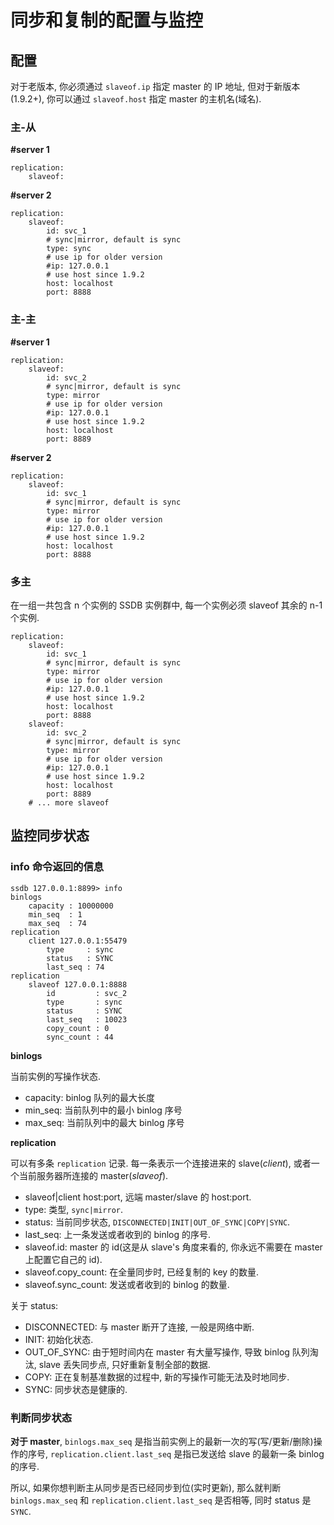 # 同步和复制的配置与监控

## 配置

<div class="alert alert-info">
	对于老版本, 你必须通过 <code>slaveof.ip</code> 指定 master 的 IP 地址, 但对于新版本(1.9.2+), 你可以通过 <code>slaveof.host</code> 指定 master 的主机名(域名).
</div>

### 主-从

__#server 1__

```
replication:
	slaveof:
```

__#server 2__

```
replication:
	slaveof:
		id: svc_1
		# sync|mirror, default is sync
		type: sync
		# use ip for older version
		#ip: 127.0.0.1
		# use host since 1.9.2
		host: localhost
		port: 8888
```

### 主-主

__#server 1__

```
replication:
	slaveof:
		id: svc_2
		# sync|mirror, default is sync
		type: mirror
		# use ip for older version
		#ip: 127.0.0.1
		# use host since 1.9.2
		host: localhost
		port: 8889
```

__#server 2__

```
replication:
	slaveof:
		id: svc_1
		# sync|mirror, default is sync
		type: mirror
		# use ip for older version
		#ip: 127.0.0.1
		# use host since 1.9.2
		host: localhost
		port: 8888
```

### 多主

在一组一共包含 n 个实例的 SSDB 实例群中, 每一个实例必须 slaveof 其余的 n-1 个实例.

```
replication:
	slaveof:
		id: svc_1
		# sync|mirror, default is sync
		type: mirror
		# use ip for older version
		#ip: 127.0.0.1
		# use host since 1.9.2
		host: localhost
		port: 8888
	slaveof:
		id: svc_2
		# sync|mirror, default is sync
		type: mirror
		# use ip for older version
		#ip: 127.0.0.1
		# use host since 1.9.2
		host: localhost
		port: 8889
	# ... more slaveof
```

## 监控同步状态

### info 命令返回的信息

	ssdb 127.0.0.1:8899> info
	binlogs
        capacity : 10000000
        min_seq  : 1
        max_seq  : 74
	replication
	    client 127.0.0.1:55479
	        type     : sync
	        status   : SYNC
	        last_seq : 74
	replication
	    slaveof 127.0.0.1:8888
	        id         : svc_2
	        type       : sync
	        status     : SYNC
	        last_seq   : 10023
	        copy_count : 0
	        sync_count : 44

__binlogs__

当前实例的写操作状态.

* capacity: binlog 队列的最大长度
* min_seq: 当前队列中的最小 binlog 序号
* max_seq: 当前队列中的最大 binlog 序号

__replication__

可以有多条 `replication` 记录. 每一条表示一个连接进来的 slave(*client*), 或者一个当前服务器所连接的 master(*slaveof*).

* slaveof|client host:port, 远端 master/slave 的 host:port.
* type: 类型, `sync|mirror`.
* status: 当前同步状态, `DISCONNECTED|INIT|OUT_OF_SYNC|COPY|SYNC`.
* last_seq: 上一条发送或者收到的 binlog 的序号.
* slaveof.id: master 的 id(这是从 slave's 角度来看的, 你永远不需要在 master 上配置它自己的 id).
* slaveof.copy_count: 在全量同步时, 已经复制的 key 的数量.
* slaveof.sync_count: 发送或者收到的 binlog 的数量.

关于 status:

* DISCONNECTED: 与 master 断开了连接, 一般是网络中断.
* INIT: 初始化状态.
* OUT_OF_SYNC: 由于短时间内在 master 有大量写操作, 导致 binlog 队列淘汰, slave 丢失同步点, 只好重新复制全部的数据.
* COPY: 正在复制基准数据的过程中, 新的写操作可能无法及时地同步.
* SYNC: 同步状态是健康的.

### 判断同步状态

__对于 master__, `binlogs.max_seq` 是指当前实例上的最新一次的写(写/更新/删除)操作的序号, `replication.client.last_seq` 是指已发送给 slave 的最新一条 binlog 的序号.

所以, 如果你想判断主从同步是否已经同步到位(实时更新), 那么就判断 `binlogs.max_seq` 和 `replication.client.last_seq` 是否相等, 同时 status 是 `SYNC`.
